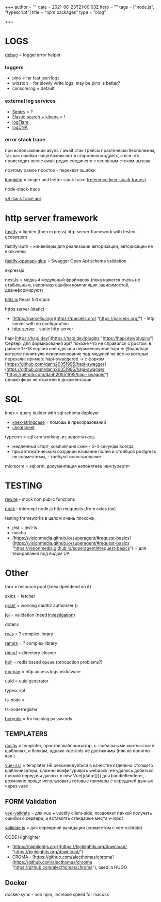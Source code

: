 +++
author = ""
date = 2021-08-23T21:00:00Z
hero = ""
tags = ["node.js", "typescript"]
title = "npm packages"
type = "blog"

+++
# LOGS

[debug](https://www.npmjs.com/package/debug) = logger.error helper

### loggers

* pino = far fast json logs
* winston = for slowly write logs, may be pino is better?
* console.log = default

### external log services

* [Sentry](https://sentry.io/pricing/) = ?
* [Elastic search + kibana](https://www.elastic.co/downloads/) = !
* [logFlare](https://logflare.app/pricing#backend)
* [logDNA](https://www.logdna.com/)

### error stack trace

при использовании async / await стэк трейсы практически бесполезны, так как ошибки чаще возникают в сторонних модулях, а все что происходит после await редко соединено с основным стеком вызова

поэтому самое простое - перехват ошибки

[longjohn](https://github.com/mattinsler/longjohn) = longer and better stack trace ([reference long-stack-traces]())

node-stack-trace

[v8 stack trace api ](https://v8.dev/docs/stack-trace-api)

# http server framework

[fastify](https://www.fastify.io/ecosystem/) = lighten (then express) http server framework with tested [ecosystem](https://www.fastify.io/ecosystem/)

fastify-auth = конвейеры для реализации авторизации, авторизации не включены

[fastify-openapi-glue](https://github.com/seriousme/fastify-openapi-glue/tree/master/lib) = Swagger Open Api schema validation.

expressjs

nestJs = модный модульный фрэймворк (пока кажется очень не стабильным, например ошибки компиляции зависимостей, дезинформируют)

[blitz.js](https://blitzjs.com/docs/get-started) React full stack

https server (static)

* [https://parceljs.org/](https://parceljs.org/ "https://parceljs.org/") - http server with no configuration
* [http-server](https://github.com/http-party/http-server) - static http server

hapi [https://hapi.dev/](https://hapi.dev/plugins "https://hapi.dev/plugins") Сервер, для формирования api? похоже что не справился с ростом: в районе 17-18 версии они сделали перименование hapi => @hapi/hapi которое понятнуло переименование под модулей не все из которых перехали: пример: hapi-swaggered -> c форком [https://github.com/danh20051995/hapi-swagger](https://github.com/danh20051995/hapi-swagger "https://github.com/danh20051995/hapi-swagger")  
однако форк не отражен в документации.

# SQL

knex = query builder with sql schema deployer

* [knex-stringcase](https://github.com/Kequc/knex-stringcase) = помощь в преобразований
* [cheatsheet](https://devhints.io/knex)

typeorm = sql orm working, из недостатков,

* медленный старт, компиляция схем - 3-4 секунды всегда,
* при автоматическом создании название полей и столбцов postgress не совместимы, - требуют использование

microorm = sql orm, документация непонятнее чем typeorm

# TESTING

[rewire](https://github.com/jhnns/rewire) - mock non public functions

[nock](https://github.com/nock/nock) - intercept node.js http reuquests (from axios too)

testing frameworks в целом очень плохожи,

* jest + jest-ts
* mocha
* [https://visionmedia.github.io/superagent/#request-basics](https://visionmedia.github.io/superagent/#request-basics "https://visionmedia.github.io/superagent/#request-basics") = для терирования под видом UA

# Other

tarn = resource pool (knex dpendend on it)

axios = fetcher

[grant](https://github.com/simov/grant) = working oauth2 authorizer ()

[joi](https://github.com/sideway/joi) = validation (need [investigation](https://dev.to/olufemi/validation-joi-brings-you-joy-fof))

dotenv

[rxJs](https://rxjs.dev/guide/) = ? complex library

[ramda](https://ramdajs.com/docs/) = ? complex library

[rimraf](https://github.com/isaacs/rimraf) = directory cleaner

[bull]() = redis based queue (production problems?)

[morgan]() = http access logs middlware

[uuid](https://www.npmjs.com/package/uuid) = uuid generator

typescript

ts-node =

ts-node/register

[bcryptjs](https://www.npmjs.com/package/bcryptjs) = for hashing passwords

## TEMPLATERS

[dustjs](http://www.dustjs.com/) = templater, простой шаблонизатор, с глобальными контекстом в шаблонах, и блокам, однако vue slots не достижимы (или не понятно как )

[vue+ssr](https://ssr.vuejs.org/) = templater НЕ рекомендуеться в качестве отдельно стоящего шаблонизатора, сложно конфигуривать webpack, не удалось добиться прямой передачи данных в new Vue({data:{}}) для bundleRenderer, возможно проще использовать готовые примеры с передачей данных через vuex

## FORM Validation

[vee-validate](https://vee-validate.logaretm.com/v3/guide/basics.html) = для vue + vuetify client-side, позволяет пачкой получать ошибки с сервера, и вставлять стандарые места v-input

[validate.js]() = для серверной валидации (совместим с vee-validate)

CODE Highlighter

* [https://highlightjs.org/](https://highlightjs.org/download/ "https://highlightjs.org/download/")
* CROMA - [https://github.com/alecthomas/chroma](https://github.com/alecthomas/chroma "https://github.com/alecthomas/chroma"), used in HUGO

## Docker

docker-sync - non npm, increase speed for macosx